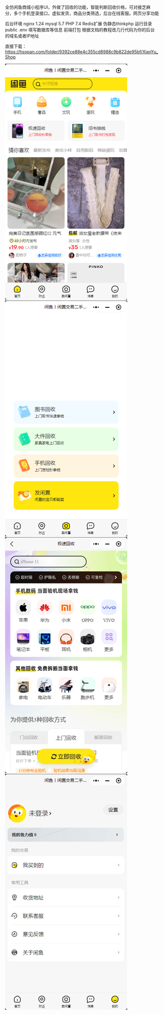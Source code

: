 全仿闲鱼商城小程序UI，外做了回收的功能，智能判断回收价格，可对接芝麻分，多个手机登录接口，虚拟发货，商品分类筛选，后台在线客服。网页分享功能

后台环境 nginx 1.24 mysql 5.7 PHP 7.4 Redis扩展 伪静态thinkphp 运行目录 public
.env 填写数据库等信息
前端打包 根据文档的教程改几行代码为你的后台的域名或者IP地址

直接下载：https://hsopan.com/folder/9392ce88e4c355cd8988c9b822de95bf/XianYu_Shop

![输入图片说明](微信图片_20240707154009.png)
![输入图片说明](微信图片_20240707154043.png)
![输入图片说明](微信图片_20240707154046.png)
![输入图片说明](微信图片_20240707154048.png)
